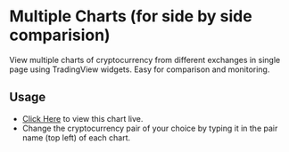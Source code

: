 # Multiple Charts (for side by side comparision)

View multiple charts of cryptocurrency from different exchanges in single page using TradingView widgets. Easy for comparison and monitoring.

## Usage
- [Click Here](https://skhatri.xyz/all-charts/) to view this chart live.
- Change the cryptocurrency pair of your choice by typing it in the pair name (top left) of each chart.
